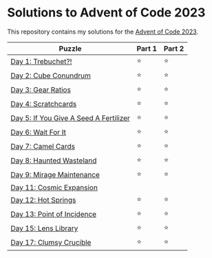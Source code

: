 # Solutions to Advent of Code 2023

This repository contains my solutions for the [Advent of Code 2023](https://adventofcode.com/2023).

|Puzzle|Part 1|Part 2|
|---|---|---|
|[Day 1: Trebuchet?!](https://adventofcode.com/2023/day/1)|&#11088;|&#11088;|
|[Day 2: Cube Conundrum](https://adventofcode.com/2023/day/2)|&#11088;|&#11088;|
|[Day 3: Gear Ratios](https://adventofcode.com/2023/day/3)|&#11088;|&#11088;|
|[Day 4: Scratchcards](https://adventofcode.com/2023/day/4)|&#11088;|&#11088;|
|[Day 5: If You Give A Seed A Fertilizer](https://adventofcode.com/2023/day/5)|&#11088;|&#11088;|
|[Day 6: Wait For It](https://adventofcode.com/2023/day/6)|&#11088;|&#11088;|
|[Day 7: Camel Cards](https://adventofcode.com/2023/day/7)|&#11088;|&#11088;|
|[Day 8: Haunted Wasteland](https://adventofcode.com/2023/day/8)|&#11088;|&#11088;|
|[Day 9: Mirage Maintenance](https://adventofcode.com/2023/day/9)|&#11088;|&#11088;|
|[Day 11: Cosmic Expansion](https://adventofcode.com/2023/day/11)|||
|[Day 12: Hot Springs](https://adventofcode.com/2023/day/12)|&#11088;|&#11088;|
|[Day 13: Point of Incidence](https://adventofcode.com/2023/day/13)|&#11088;|&#11088;|
|[Day 15: Lens Library](https://adventofcode.com/2023/day/15)|&#11088;|&#11088;|
|[Day 17: Clumsy Crucible](https://adventofcode.com/2023/day/17)|&#11088;|&#11088;|
